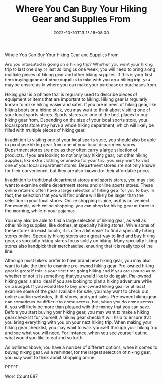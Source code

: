 ﻿---
title: "Where You Can Buy Your Hiking Gear and Supplies From"
date: 2022-10-20T13:12:19-08:00
description: "TXT Tips for Web Success"
featured_image: "/images/TXT.jpg"
tags: ["TXT"]
---

Where You Can Buy Your Hiking Gear and Supplies From

Are you interested in going on a hiking trip?  Whether you want your hiking trip to last one day or last as long as one week, you will need to bring along multiple pieces of hiking gear and other hiking supplies.  If this is your first time buying gear and other supplies to take with you on a hiking trip, you may be unsure as to where you can make your purchase or purchases from.

Hiking gear is a phrase that is regularly used to describe pieces of equipment or items that are important to hiking.  Hiking gear is regularly known to make hiking easier and safer.  If you are in need of hiking gear, like hiking boots or a hiking stick, you may want to think about visiting one of your local sports stores.  Sports stores are one of the best places to buy hiking gear from.  Depending on the size of your local sports store, your local sports store may have a whole hiking department, which will likely be filled with multiple pieces of hiking gear.

In addition to visiting one of your local sports store, you should also be able to purchase hiking gear from one of your local department stores.  Department stores are nice as they often carry a large selection of products.  If you are looking to not only buy hiking gear, but other hiking supplies, like extra clothing or snacks for your trip, you may want to visit one of your local department stores. Department stores are not only known for their convenience, but they are also known for their affordable prices.

In addition to traditional department stores and sports stores, you may also want to examine online department stores and online sports stores.  These online retailers often have a large selection of hiking gear for you to buy.  In fact, the selection that you will find online will likely be larger than the selection in your local stores.  Online shopping is nice, as it is convenient.  For example, with online shopping, you can shop for hiking gear at three in the morning, while in your pajamas.  

You may also be able to find a large selection of hiking gear, as well as other hiking supplies, like clothes, at specialty hiking stores.  While some of these stores do exist locally, it is often a lot easier to find a specialty hiking stores online.  Specialty hiking stores are a great way to find and buy hiking gear, as specialty hiking stores focus solely on hiking.  Many specialty hiking stores also handpick their merchandise, ensuring that it is really top of the line.

Although most hikers prefer to have brand new hiking gear, you may also want to take the time to examine pre-owned hiking gear.  Pre-owned hiking gear is great if this is your first time going hiking and if you are unsure as to whether or not it is something that you would like to do again.  Pre-owned hiking gear is also ideal if you are looking to plan a hiking adventure while on a budget.  If you would like to buy pre-owned hiking gear or at least examine some of the gear available for sale, you may want to check out online auction websites, thrift stores, and yard sales.  Pre-owned hiking gear can sometimes be difficult to come across, but, when you do come across it, you will likely be more than pleased with the money that you can save.
Before you start buying your hiking gear, you may want to make a hiking gear checklist for yourself.  A hiking gear checklist will help to ensure that you bring everything with you on your next hiking trip. When making your hiking gear checklist, you may want to walk yourself through your hiking trip and see what you will need. For instance, when you see yourself eating, what would you like to eat and so forth.

As outlined above, you have a number of different options, when it comes to buying hiking gear.  As a reminder, for the largest selection of hiking gear, you may want to think about shopping online.

PPPPP

Word Count 687

